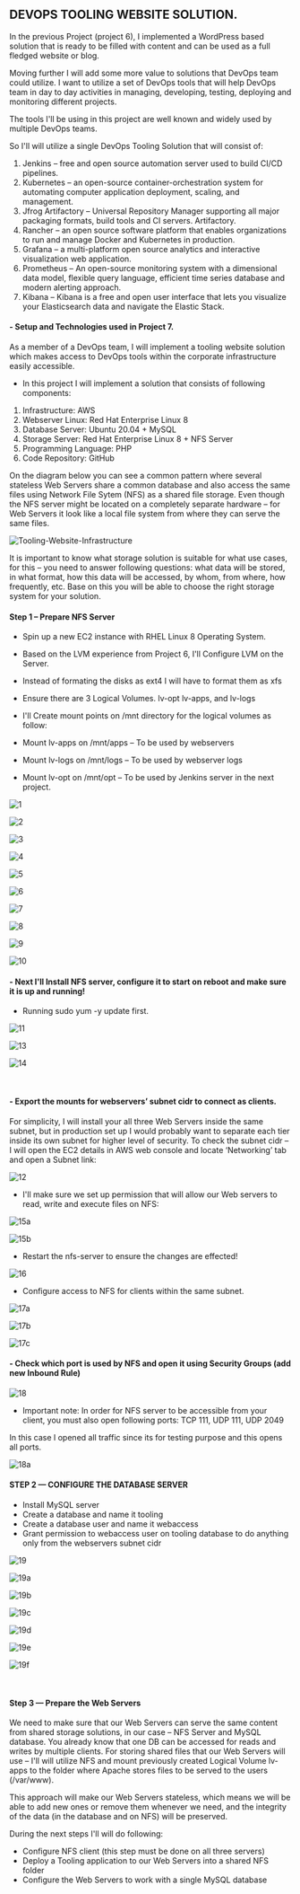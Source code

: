 ## DEVOPS TOOLING WEBSITE SOLUTION.

In the previous Project (project 6), I implemented a WordPress based solution that is ready to be filled with content and can be used as a full fledged website or blog.

Moving further I will add some more value to solutions that DevOps team could utilize. I want to utilize a set of DevOps tools that will
help DevOps team in day to day activities in managing, developing, testing, deploying and monitoring different projects.

The tools I'll be using in this project are well known and widely used by multiple DevOps teams. 

So I'll will utilize a single DevOps Tooling Solution that will consist of:

1. Jenkins – free and open source automation server used to build CI/CD pipelines.
2. Kubernetes – an open-source container-orchestration system for automating computer application deployment, scaling, and management.
3. Jfrog Artifactory – Universal Repository Manager supporting all major packaging formats, build tools and CI servers. Artifactory.
4. Rancher – an open source software platform that enables organizations to run and manage Docker and Kubernetes in production.
5. Grafana – a multi-platform open source analytics and interactive visualization web application.
6. Prometheus – An open-source monitoring system with a dimensional data model, flexible query language, efficient time series database and modern alerting approach.
7. Kibana – Kibana is a free and open user interface that lets you visualize your Elasticsearch data and navigate the Elastic Stack.


#### - Setup and Technologies used in Project 7.

As a member of a DevOps team, I will implement a tooling website solution which makes access to DevOps tools within the corporate infrastructure
easily accessible.

- In this project I will implement a solution that consists of following components:

1. Infrastructure: AWS
2. Webserver Linux: Red Hat Enterprise Linux 8
3. Database Server: Ubuntu 20.04 + MySQL
4. Storage Server: Red Hat Enterprise Linux 8 + NFS Server
5. Programming Language: PHP
6. Code Repository: GitHub

On the diagram below you can see a common pattern where several stateless Web Servers share a common database and also access the same files 
using Network File Sytem (NFS) as a shared file storage. Even though the NFS server might be located on a completely separate 
hardware – for Web Servers it look like a local file system from where they can serve the same files. 


![Tooling-Website-Infrastructure](https://user-images.githubusercontent.com/93729559/165704767-005c5856-8531-4f62-a14f-6f0be23882a5.png)

It is important to know what storage solution is suitable for what use cases, for this – you need to answer following questions: what data will be stored, in what 
format, how this data will be accessed, by whom, from where, how frequently, etc. Base on this you will be able to choose the right storage system for your solution.


#### Step 1 – Prepare NFS Server

- Spin up a new EC2 instance with RHEL Linux 8 Operating System.

- Based on the LVM experience from Project 6, I'll Configure LVM on the Server.

- Instead of formating the disks as ext4 I will have to format them as xfs

- Ensure there are 3 Logical Volumes. lv-opt lv-apps, and lv-logs

- I'll Create mount points on /mnt directory for the logical volumes as follow:
- Mount lv-apps on /mnt/apps – To be used by webservers
- Mount lv-logs on /mnt/logs – To be used by webserver logs
- Mount lv-opt on /mnt/opt – To be used by Jenkins server in the next project.


![1](https://user-images.githubusercontent.com/93729559/165929343-e171fa70-18af-49e3-83c0-7b9b59898581.png)

![2](https://user-images.githubusercontent.com/93729559/165929344-d2bd6c70-ddd6-407c-a1e0-0840ed62e2ef.png)

![3](https://user-images.githubusercontent.com/93729559/165929347-51f96254-e5c0-4411-9d15-dee82b4cd6e9.png)

![4](https://user-images.githubusercontent.com/93729559/165929350-d1e5982a-71e7-4a8f-8f0e-d2e64ec8d86d.png)

![5](https://user-images.githubusercontent.com/93729559/165929353-0fe1153f-c68d-42fc-83a8-68ae15324379.png)

![6](https://user-images.githubusercontent.com/93729559/165929355-e27b0976-fd7c-454d-b958-20c6b6961f55.png)

![7](https://user-images.githubusercontent.com/93729559/165929358-9f1f7c56-d8f5-4ea2-812e-9d7f8c7881da.png)

![8](https://user-images.githubusercontent.com/93729559/165929360-fe85dcf6-6dfe-4e22-a3f1-2fefac0ec9b1.png)

![9](https://user-images.githubusercontent.com/93729559/165929363-1a485d7a-62d6-435d-a334-930e276d18d7.png)

![10](https://user-images.githubusercontent.com/93729559/165929365-bb68cdbd-512c-4920-ab60-2b8788131e6c.png)



#### - Next I'll Install NFS server, configure it to start on reboot and make sure it is up and running!


- Running sudo yum -y update first.

![11](https://user-images.githubusercontent.com/93729559/165930939-c479a765-530b-4065-b4ec-5bc9eaf4c40f.png)

![13](https://user-images.githubusercontent.com/93729559/165932135-8aaa47cb-a9d5-4448-a3dd-7bbeb9aceff2.png)

![14](https://user-images.githubusercontent.com/93729559/165932140-ed1d79e2-8600-423b-82c3-a14e4da26001.png)



<br>

#### - Export the mounts for webservers’ subnet cidr to connect as clients. 
For simplicity, I will install your all three Web Servers inside the same subnet, but in production set up I would probably want to separate each tier inside its own subnet for higher level of security.
To check the subnet cidr – I will open the EC2 details in AWS web console and locate ‘Networking’ tab and open a Subnet link:

![12](https://user-images.githubusercontent.com/93729559/165931151-824a8941-0634-4628-b612-20d13493f34c.png)



- I'll make sure we set up permission that will allow our Web servers to read, write and execute files on NFS:

![15a](https://user-images.githubusercontent.com/93729559/165933538-18e567bb-d035-4499-bd83-6d1aff293fbe.png)

![15b](https://user-images.githubusercontent.com/93729559/165933540-fb803e8a-8627-4465-bf92-8ac3e82d110b.png)



- Restart the nfs-server to ensure the changes are effected!

![16](https://user-images.githubusercontent.com/93729559/165934056-7e7dc3ac-9cf9-4c52-8128-d4a56f169485.png)



- Configure access to NFS for clients within the same subnet.

![17a](https://user-images.githubusercontent.com/93729559/165935400-c525ceb3-9114-4708-a176-01955af2d16f.png)

![17b](https://user-images.githubusercontent.com/93729559/165935402-b4e3ee2b-be01-48ea-8398-d16c0dd5e452.png)

![17c](https://user-images.githubusercontent.com/93729559/165935407-317bdf59-3a93-4bb4-a3fd-358a9129d0a1.png)


#### - Check which port is used by NFS and open it using Security Groups (add new Inbound Rule)

![18](https://user-images.githubusercontent.com/93729559/165935695-2bed6005-e7dc-4b8b-b87c-c135171c9eac.png)


- Important note: In order for NFS server to be accessible from your client, you must also open following ports: TCP 111, UDP 111, UDP 2049

In this case I opened all traffic since its for testing purpose and this opens all ports.


![18a](https://user-images.githubusercontent.com/93729559/165936797-f57c01a9-9ebb-4dde-b07a-7c22c2b46172.png)




#### STEP 2 — CONFIGURE THE DATABASE SERVER

- Install MySQL server
- Create a database and name it tooling
- Create a database user and name it webaccess
- Grant permission to webaccess user on tooling database to do anything only from the webservers subnet cidr


![19](https://user-images.githubusercontent.com/93729559/165941700-cc7c77bf-3332-43e8-a0ed-0bb2820c2623.png)

![19a](https://user-images.githubusercontent.com/93729559/165941707-004a3e64-613e-4b9e-8000-3361345006b5.png)

![19b](https://user-images.githubusercontent.com/93729559/165941711-b153a60f-7962-44c4-8147-3cd8768ec072.png)

![19c](https://user-images.githubusercontent.com/93729559/165941713-61bce957-aa27-4687-892f-4393b706ef44.png)

![19d](https://user-images.githubusercontent.com/93729559/165941716-b68e9b9e-fc54-4706-bf0a-d8ace1bc01f7.png)

![19e](https://user-images.githubusercontent.com/93729559/165941718-4e03885e-eb56-4839-8ce6-8e3094afecbf.png)

![19f](https://user-images.githubusercontent.com/93729559/165941720-9efc17a8-4f09-469b-8e51-8c1b8d95fb80.png)



<br>

#### Step 3 — Prepare the Web Servers

We need to make sure that our Web Servers can serve the same content from shared storage solutions, in our case – NFS Server and MySQL database.
You already know that one DB can be accessed for reads and writes by multiple clients. For storing shared files that our Web Servers will use – I'll will utilize NFS and mount previously created Logical Volume lv-apps to the folder where Apache stores files to be served to the users (/var/www).

This approach will make our Web Servers stateless, which means we will be able to add new ones or remove them whenever we need, and the integrity of the data (in the database and on NFS) will be preserved.

During the next steps I'll will do following:

- Configure NFS client (this step must be done on all three servers)
- Deploy a Tooling application to our Web Servers into a shared NFS folder
- Configure the Web Servers to work with a single MySQL database















